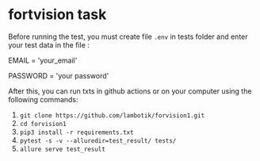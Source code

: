 # fortvision task
Before running the test, you must create file ```.env``` in tests folder and enter your test data in the file :

EMAIL = 'your_email'

PASSWORD = 'your password'

After this, you can run txts in github actions or on your computer using the following commands:

1. ```git clone https://github.com/lambotik/forvision1.git```
2. ```cd forvision1```
3. ```pip3 install -r requirements.txt```
4. ```pytest -s -v --alluredir=test_result/ tests/```
5. ```allure serve test_result```

